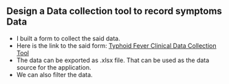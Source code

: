 ## Design a Data collection tool to record symptoms Data

- I built a form to collect the said data.
- Here is the link to the said form: [Typhoid Fever Clinical Data Collection Tool](https://www.cognitoforms.com/Kriti1/PatientSurveyTyphoidFeverClinicalData)
- The data can be exported as .xlsx file. That can be used as the data source for the application.
- We can also filter the data.

